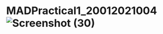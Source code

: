 # MADPractical1_20012021004![Screenshot (30)](https://user-images.githubusercontent.com/79247567/183351299-577b69ed-f06a-44c9-9433-9880e9629c41.png)
